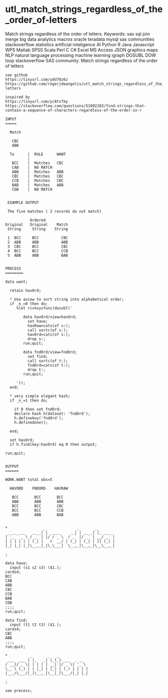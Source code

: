 # utl_match_strings_regardless_of_the_order_of-letters
Match strings regardless of the order of letters.  Keywords: sas sql join merge big data analytics macros oracle teradata mysql sas communities stackoverflow statistics artificial inteligence AI Python R Java Javascript WPS Matlab SPSS Scala Perl C C# Excel MS Access JSON graphics maps NLP natural language processing machine learning igraph DOSUBL DOW loop stackoverflow SAS community.
    Match strings regardless of the order of letters

    see github
    https://tinyurl.com/ydd78z6z
    https://github.com/rogerjdeangelis/utl_match_strings_regardless_of_the_order_of-letters

    inspired by
    https://tinyurl.com/yc8tsfmy
    https://stackoverflow.com/questions/51092283/find-strings-that-contain-a-sequence-of-characters-regardless-of-the-order-in-r

    INPUT
    =====

      Match

       CBC
       ABB

      To      |  RULE      WANT
              |
       BCC    |  Matches   CBC
       CAB    |  NO MATCH
       ABB    |  Matches   ABB
       CBC    |  Matches   CBC
       CCB    |  Matches   CBC
       BAB    |  Matches   ABB
       CDB    |  NO MATCH


     EXAMPLE OUTPUT

     The five matches ( 2 records do not match)

               Ordered
    Original   Original    Match
     String     String    String

     1  BCC     BCC          CBC
     2  ABB     ABB          ABB
     3  CBC     BCC          CBC
     4  BCC     BCC          CCB
     5  ABB     ABB          BAB


    PROCESS
    ========

    data want;

      retain havOrd;

      * Use aview to sort string into alphabetical order;
      if _n_=0 then do;
         %let rc=%sysfunc(dosubl('

            data havOrd/view=havOrd;
              set have;
              havRaw=cats(of s:);
              call sortc(of s:);
              havOrd=cats(of s:);
              drop s:;
            run;quit;

            data fndOrd/view=fndOrd;
              set find;
              call sortc(of t:);
              fndOrd=cats(of t:);
              drop t:;
            run;quit;

         '));
      end;

      * very simple elegant hash;
      if _n_=1 then do;

        if 0 then set fndOrd;
        declare hash h(dataset: 'fndOrd');
        h.definekey('fndOrd');
        h.definedone();

      end;

      set havOrd;
      if h.find(key:havOrd) eq 0 then output;

    run;quit;


    OUTPUT
    ======

    WORK.WANT total obs=5

      HAVORD    FNDORD    HAVRAW

       BCC       BCC       BCC
       ABB       ABB       ABB
       BCC       BCC       CBC
       BCC       BCC       CCB
       ABB       ABB       BAB


    *                _              _       _
     _ __ ___   __ _| | _____    __| | __ _| |_ __ _
    | '_ ` _ \ / _` | |/ / _ \  / _` |/ _` | __/ _` |
    | | | | | | (_| |   <  __/ | (_| | (_| | || (_| |
    |_| |_| |_|\__,_|_|\_\___|  \__,_|\__,_|\__\__,_|

    ;

    data have;
      input (s1 s2 s3) ($1.);
    cards4;
    BCC
    CAB
    ABB
    CBC
    CCB
    BAB
    CDB
    ;;;;
    run;quit;

    data find;
      input (t1 t2 t3) ($1.);
    cards4;
    CBC
    ABB
    ;;;;
    run;quit;

    *          _       _   _
     ___  ___ | |_   _| |_(_) ___  _ __
    / __|/ _ \| | | | | __| |/ _ \| '_ \
    \__ \ (_) | | |_| | |_| | (_) | | | |
    |___/\___/|_|\__,_|\__|_|\___/|_| |_|

    ;

    see process;

